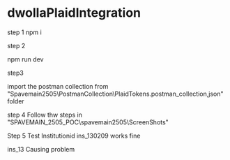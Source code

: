 # dwollaPlaidIntegration

step 1
 npm i

 step 2

 npm run dev

 step3
 
 import the postman collection from  "Spavemain2505\PostmanCollection\PlaidTokens.postman_collection,json" folder

 step 4
 Follow thw steps in "SPAVEMAIN_2505_POC\spavemain2505\ScreenShots"

 Step 5
 Test Institutionid
  ins_130209   works fine
  
  ins_13  Causing problem

 
